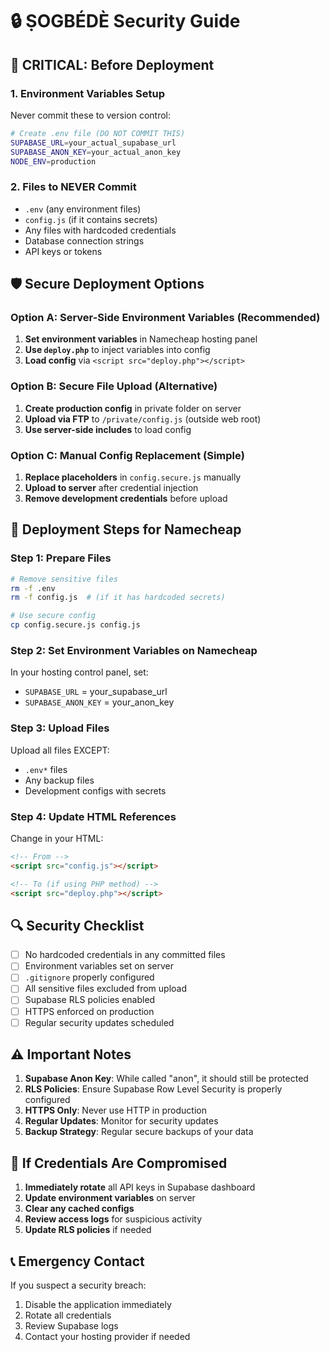 # 🔒 ṢOGBÉDÈ Security Guide

## 🚨 CRITICAL: Before Deployment

### 1. Environment Variables Setup
Never commit these to version control:

```bash
# Create .env file (DO NOT COMMIT THIS)
SUPABASE_URL=your_actual_supabase_url
SUPABASE_ANON_KEY=your_actual_anon_key
NODE_ENV=production
```

### 2. Files to NEVER Commit
- `.env` (any environment files)
- `config.js` (if it contains secrets)
- Any files with hardcoded credentials
- Database connection strings
- API keys or tokens

## 🛡️ Secure Deployment Options

### Option A: Server-Side Environment Variables (Recommended)
1. **Set environment variables** in Namecheap hosting panel
2. **Use `deploy.php`** to inject variables into config
3. **Load config** via `<script src="deploy.php"></script>`

### Option B: Secure File Upload (Alternative)
1. **Create production config** in private folder on server
2. **Upload via FTP** to `/private/config.js` (outside web root)
3. **Use server-side includes** to load config

### Option C: Manual Config Replacement (Simple)
1. **Replace placeholders** in `config.secure.js` manually
2. **Upload to server** after credential injection
3. **Remove development credentials** before upload

## 🚀 Deployment Steps for Namecheap

### Step 1: Prepare Files
```bash
# Remove sensitive files
rm -f .env
rm -f config.js  # (if it has hardcoded secrets)

# Use secure config
cp config.secure.js config.js
```

### Step 2: Set Environment Variables on Namecheap
In your hosting control panel, set:
- `SUPABASE_URL` = your_supabase_url
- `SUPABASE_ANON_KEY` = your_anon_key

### Step 3: Upload Files
Upload all files EXCEPT:
- `.env*` files
- Any backup files
- Development configs with secrets

### Step 4: Update HTML References
Change in your HTML:
```html
<!-- From -->
<script src="config.js"></script>

<!-- To (if using PHP method) -->
<script src="deploy.php"></script>
```

## 🔍 Security Checklist

- [ ] No hardcoded credentials in any committed files
- [ ] Environment variables set on server
- [ ] `.gitignore` properly configured
- [ ] All sensitive files excluded from upload
- [ ] Supabase RLS policies enabled
- [ ] HTTPS enforced on production
- [ ] Regular security updates scheduled

## ⚠️ Important Notes

1. **Supabase Anon Key**: While called "anon", it should still be protected
2. **RLS Policies**: Ensure Supabase Row Level Security is properly configured
3. **HTTPS Only**: Never use HTTP in production
4. **Regular Updates**: Monitor for security updates
5. **Backup Strategy**: Regular secure backups of your data

## 🚨 If Credentials Are Compromised

1. **Immediately rotate** all API keys in Supabase dashboard
2. **Update environment variables** on server
3. **Clear any cached configs**
4. **Review access logs** for suspicious activity
5. **Update RLS policies** if needed

## 📞 Emergency Contact

If you suspect a security breach:
1. Disable the application immediately
2. Rotate all credentials
3. Review Supabase logs
4. Contact your hosting provider if needed